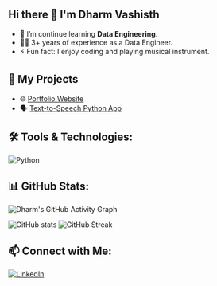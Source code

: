 ## Hi there 👋 I'm Dharm Vashisth 

- 🌱 I’m continue learning **Data Engineering**.
- 🧑‍💻 3+ years of experience as a Data Engineer.
- ⚡ Fun fact: I enjoy coding and playing musical instrument.

## 🚀 My Projects
- 🌐 [Portfolio Website](https://dharm-vashisth.github.io/)
- 🗣️ [Text-to-Speech Python App](https://github.com/dharm-vashisth/text-to-speech)

## 🛠️ Tools & Technologies:
![Python](https://img.shields.io/badge/-Python-3776AB?style=flat&logo=python&logoColor=white)

## 📊 GitHub Stats:
![Dharm's GitHub Activity Graph](https://github-readme-activity-graph.vercel.app/graph?username=dharm-vashisth&theme=react-dark)

[//]: # (![Top Languages]&#40;https://github-readme-stats.vercel.app/api/top-langs/?username=dharm-vashisth&layout=compact&theme=dark&#41;)
![GitHub stats](https://github-readme-stats.vercel.app/api?username=dharm-vashisth&show_icons=true&theme=dark)
![GitHub Streak](https://github-readme-streak-stats.herokuapp.com/?user=dharm-vashisth&theme=dark)

## 📫 Connect with Me:
[![LinkedIn](https://img.shields.io/badge/-Dharm%20Vashisth-blue?style=flat&logo=Linkedin&logoColor=white&link=https://www.linkedin.com/in/dharm-vashisth/)](https://www.linkedin.com/in/dharm-vashisth/)


